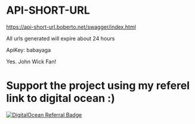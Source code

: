 # API-SHORT-URL

https://api-short-url.boberto.net/swagger/index.html

All urls generated will expire about 24 hours

ApiKey: babayaga

Yes. John Wick Fan!

# Support the project using my referel link to digital ocean :)

[![DigitalOcean Referral Badge](https://web-platforms.sfo2.cdn.digitaloceanspaces.com/WWW/Badge%201.svg)](https://www.digitalocean.com/?refcode=73a251126fbd&utm_campaign=Referral_Invite&utm_medium=Referral_Program&utm_source=badge)
